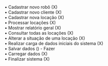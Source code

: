 • Cadastrar novo robô (X)  
• Cadastrar novo cliente (X)     
• Cadastrar nova locação (X)      
• Processar locações (X)      
• Mostrar relatório geral (X)      
• Consultar todas as locações (X)    
• Alterar a situação de uma locação (X)     
• Realizar carga de dados iniciais do sistema (X)    
• Salvar dados () - Fazer     
• Carregar dados (X)    
• Finalizar sistema (X)     
